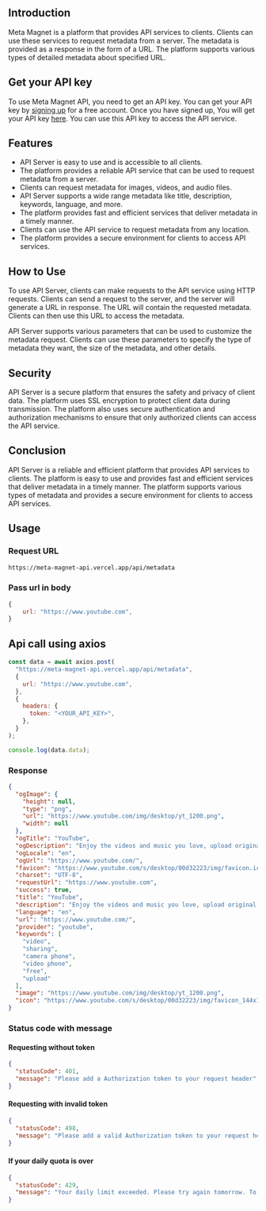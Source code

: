 ## Introduction

Meta Magnet is a platform that provides API services to clients. Clients can use these services to request metadata from a server. The metadata is provided as a response in the form of a URL. The platform supports various types of detailed metadata about specified URL.

## Get your API key

To use Meta Magnet API, you need to get an API key. You can get your API key by [signing up](https://meta-magnet.vercel.app/sign-in) for a free account. Once you have signed up, You will get your API key [here](https://meta-magnet.vercel.app/account). You can use this API key to access the API service.

## Features

- API Server is easy to use and is accessible to all clients.
- The platform provides a reliable API service that can be used to request metadata from a server.
- Clients can request metadata for images, videos, and audio files.
- API Server supports a wide range metadata like title, description, keywords, language, and more.
- The platform provides fast and efficient services that deliver metadata in a timely manner.
- Clients can use the API service to request metadata from any location.
- The platform provides a secure environment for clients to access API services.

## How to Use

To use API Server, clients can make requests to the API service using HTTP requests. Clients can send a request to the server, and the server will generate a URL in response. The URL will contain the requested metadata. Clients can then use this URL to access the metadata.

API Server supports various parameters that can be used to customize the metadata request. Clients can use these parameters to specify the type of metadata they want, the size of the metadata, and other details.

## Security

API Server is a secure platform that ensures the safety and privacy of client data. The platform uses SSL encryption to protect client data during transmission. The platform also uses secure authentication and authorization mechanisms to ensure that only authorized clients can access the API service.

## Conclusion

API Server is a reliable and efficient platform that provides API services to clients. The platform is easy to use and provides fast and efficient services that deliver metadata in a timely manner. The platform supports various types of metadata and provides a secure environment for clients to access API services.

## Usage

### Request URL

```bash
https://meta-magnet-api.vercel.app/api/metadata
```

### Pass url in body

```js
{
	url: "https://www.youtube.com",
}
```

## Api call using axios

```js
const data = await axios.post(
  "https://meta-magnet-api.vercel.app/api/metadata",
  {
    url: "https://www.youtube.com",
  },
  {
    headers: {
      token: "<YOUR_API_KEY>",
    },
  }
);

console.log(data.data);
```

### Response

```json
{
  "ogImage": {
    "height": null,
    "type": "png",
    "url": "https://www.youtube.com/img/desktop/yt_1200.png",
    "width": null
  },
  "ogTitle": "YouTube",
  "ogDescription": "Enjoy the videos and music you love, upload original content, and share it all with friends, family, and the world on YouTube.",
  "ogLocale": "en",
  "ogUrl": "https://www.youtube.com/",
  "favicon": "https://www.youtube.com/s/desktop/00d32223/img/favicon.ico",
  "charset": "UTF-8",
  "requestUrl": "https://www.youtube.com",
  "success": true,
  "title": "YouTube",
  "description": "Enjoy the videos and music you love, upload original content, and share it all with friends, family, and the world on YouTube.",
  "language": "en",
  "url": "https://www.youtube.com/",
  "provider": "youtube",
  "keywords": [
    "video",
    "sharing",
    "camera phone",
    "video phone",
    "free",
    "upload"
  ],
  "image": "https://www.youtube.com/img/desktop/yt_1200.png",
  "icon": "https://www.youtube.com/s/desktop/00d32223/img/favicon_144x144.png"
}
```

### Status code with message

#### Requesting without token

```json
{
  "statusCode": 401,
  "message": "Please add a Authorization token to your request header"
}
```

#### Requesting with invalid token

```json
{
  "statusCode": 498,
  "message": "Please add a valid Authorization token to your request header"
}
```

#### If your daily quota is over

```json
{
  "statusCode": 429,
  "message": "Your daily limit exceeded. Please try again tomorrow. To increase your limit, please upgrade your plan. check https://meta-magnet.vercel.app/pricing for more details."
}
```
